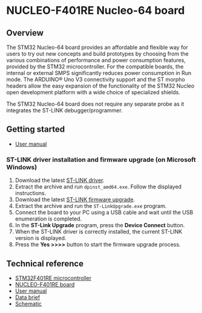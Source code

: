 # NUCLEO-F401RE Nucleo-64 board

## Overview

The STM32 Nucleo-64 board provides an affordable and flexible way for users to try out new concepts and build prototypes by choosing from the various combinations of performance and power consumption features, provided by the STM32 microcontroller. For the compatible boards, the internal or external SMPS significantly reduces power consumption in Run mode. The ARDUINO® Uno V3 connectivity support and the ST morpho headers allow the easy expansion of the functionality of the STM32 Nucleo open development platform with a wide choice of specialized shields.

The STM32 Nucleo-64 board does not require any separate probe as it integrates the ST-LINK debugger/programmer.

## Getting started

- [User manual](https://www.st.com/resource/en/user_manual/um1724-stm32-nucleo64-boards-mb1136-stmicroelectronics.pdf)

### ST-LINK driver installation and firmware upgrade (on Microsoft Windows)

1. Download the latest [ST-LINK driver](https://www.st.com/en/development-tools/stsw-link009.html).
2. Extract the archive and run `dpinst_amd64.exe`. Follow the displayed instructions.
3. Download the latest [ST-LINK firmware upgrade](https://www.st.com/en/development-tools/stsw-link007.html).
4. Extract the archive and run the `ST-LinkUpgrade.exe` program.
5. Connect the board to your PC using a USB cable and wait until the USB enumeration is completed.
6. In the **ST-Link Upgrade** program, press the **Device Connect** button.
7. When the ST-LINK driver is correctly installed, the current ST-LINK version is displayed.
8. Press the **Yes >>>>** button to start the firmware upgrade process.

## Technical reference

- [STM32F401RE microcontroller](https://www.st.com/en/microcontrollers-microprocessors/stm32f401re.html)
- [NUCLEO-F401RE board](https://www.st.com/en/evaluation-tools/nucleo-f401re.html)
- [User manual](https://www.st.com/resource/en/user_manual/um1724-stm32-nucleo64-boards-mb1136-stmicroelectronics.pdf)
- [Data brief](https://www.st.com/resource/en/data_brief/nucleo-f401re.pdf)
- [Schematic](https://www.st.com/resource/en/schematic_pack/mb1136-default-c03_schematic.pdf)
